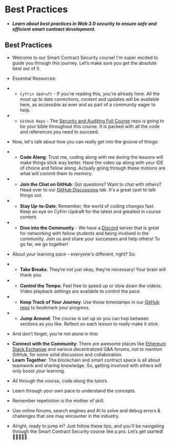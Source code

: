 # Best Practices
- ***Learn about best practices in Web 3.0 security to ensure safe and efficient smart contract development.***

## Best Practices
- Welcome to our Smart Contract Security course! I'm super excited to guide you through this journey. Let’s make sure you get the absolute best out of it.
- Essential Resources:

- * `Cyfrin Updraft` - If you're reading this, you're already here. All the most up to date corrections, content and updates will be available here, as accessible as ever and as part of a community eager to help.
- * `GitHub Repo` - The [Security and Auditing Full Course](https://github.com/Cyfrin/security-and-auditing-full-course-s23) repo is going to be your bible throughout this course. It is packed with all the code and references you need to succeed.

- Now, let's talk about how you can really get into the groove of things:

- * **Code Along**: Trust me, coding along with me during the lessons will make things stick way better. Have the video up along with your IDE of choice and follow along. Actually going through these motions are what will commit them to memory.
- * **Join the Chat on GitHub**: Got questions? Want to chat with others? Head over to our [GitHub Discussions](https://github.com/Cyfrin/security-and-auditing-full-course-s23/discussions) tab. It's a great spot to talk things out.
- * **Stay Up-to-Date**: Remember, the world of coding changes fast. Keep an eye on Cyfrin Updraft for the latest and greatest in course content.
- * **Dive into the Community** - We have a [Discord](https://discord.gg/cyfrin) server that is great for networking with fellow students and being involved in the community. Join us and share your successes and help others! To go far, we go together!

- About your learning pace – everyone's different, right? So:

- * **Take Breaks**: They’re not just okay, they’re necessary! Your brain will thank you.
- * **Control the Tempo**: Feel free to speed up or slow down the videos. Video playback settings are available to control the pace.
- * **Keep Track of Your Journey**: Use those timestamps in our [GitHub repo](https://github.com/Cyfrin/security-and-auditing-full-course-s23) to bookmark your progress.
- * **Jump Around**: The course is set up so you can hop between sections as you like. Reflect on each lesson to really make it stick.

- And don’t forget, you’re not alone in this:
* **Connect with the Community**: There are awesome places like [Ethereum Stack Exchange](https://ethereum.stackexchange.com/) and various decentralized Q\&A forums, not to mention GitHub, for some solid discussion and collaboration.
* **Learn Together**: The blockchain and smart contract space is all about teamwork and sharing knowledge. So, getting involved with others will only boost your learning.
- All through the course, code along the tutors.
- Learn through your own pace to understand the concepts.
- Remember repetiotion is the mother of skill.
- Use online forums, search engines and AI to solve and debug errors & challenges that one may encounter in the industry.

- Alright, ready to jump in? Just follow these tips, and you'll be navigating through the Smart Contract Security course like a pro. Let’s get started! 🚀👩‍💻👨‍💻
